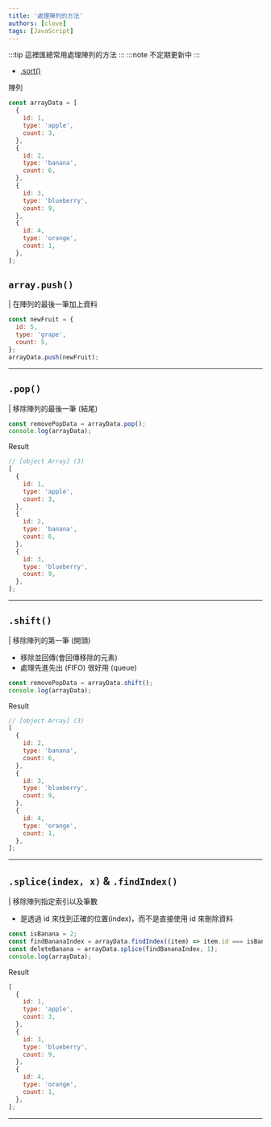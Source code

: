 ```yaml
---
title: '處理陣列的方法'
authors: [clove]
tags: [JavaScript]
---
```


:::tip
這裡匯總常用處理陣列的方法
:::
:::note
不定期更新中
:::

- [.sort()](./sort.md)

陣列

```js
const arrayData = [
  {
    id: 1,
    type: 'apple',
    count: 3,
  },
  {
    id: 2,
    type: 'banana',
    count: 6,
  },
  {
    id: 3,
    type: 'blueberry',
    count: 9,
  },
  {
    id: 4,
    type: 'orange',
    count: 1,
  },
];
```

## `array.push()`

| 在陣列的最後一筆加上資料

```js
const newFruit = {
  id: 5,
  type: 'grape',
  count: 5,
};
arrayData.push(newFruit);
```

---

## `.pop()`

| 移除陣列的最後一筆 (結尾)

```js
const removePopData = arrayData.pop();
console.log(arrayData);
```

Result

```js
// [object Array] (3)
[
  {
    id: 1,
    type: 'apple',
    count: 3,
  },
  {
    id: 2,
    type: 'banana',
    count: 6,
  },
  {
    id: 3,
    type: 'blueberry',
    count: 9,
  },
];
```

---

## `.shift()`

| 移除陣列的第一筆 (開頭)

- 移除並回傳(會回傳移除的元素)
- 處理先進先出 (FIFO) 很好用 (queue)

```js
const removePopData = arrayData.shift();
console.log(arrayData);
```

Result

```js
// [object Array] (3)
[
  {
    id: 2,
    type: 'banana',
    count: 6,
  },
  {
    id: 3,
    type: 'blueberry',
    count: 9,
  },
  {
    id: 4,
    type: 'orange',
    count: 1,
  },
];
```

---

## `.splice(index, x)` & `.findIndex()`

| 移除陣列指定索引以及筆數

- 是透過 id 來找到正確的位置(index)，而不是直接使用 id 來刪除資料

```js
const isBanana = 2;
const findBananaIndex = arrayData.findIndex((item) => item.id === isBanana);
const deleteBanana = arrayData.splice(findBananaIndex, 1);
console.log(arrayData);
```

Result

```js
[
  {
    id: 1,
    type: 'apple',
    count: 3,
  },
  {
    id: 3,
    type: 'blueberry',
    count: 9,
  },
  {
    id: 4,
    type: 'orange',
    count: 1,
  },
];
```

---
